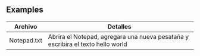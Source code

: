 ## Examples

| Archivo     | Detalles                                                                          |
|-------------|-----------------------------------------------------------------------------------|
| Notepad.txt | Abrira el Notepad,  agregara una nueva pesataña y  escribira el texto hello world |
